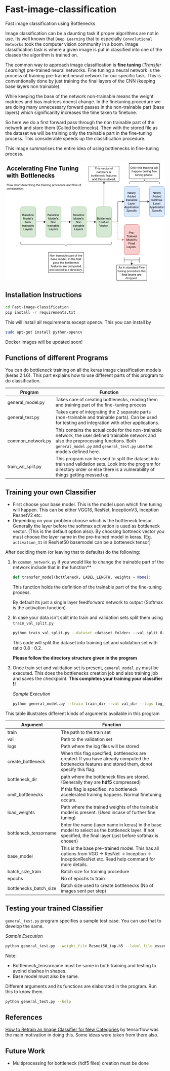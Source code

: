 # Fast-image-classification
Fast image classification using Bottlenecks

Image classification can be a daunting task if proper algorithms are not in use. Its well known that `Deep Learning` that to especially `Convolutional Networks` took the computer vision community in a boom. Image classification task is where a given image is put in classified into one of the classes the algorithm is trained on. 


The common way to approach image classification is **fine tuning** (*Transfer Learning*) pre-trained neural networks. Fine tuning a neural network is the process of training pre-trained neural network for our specific task. This is conventionally done by just training the final layers of the CNN (keeping base layers non trainable). 

While keeping the base of the network non-trainable means the weight matrices and bias matrices doenst change. In the finetuning procedure we are doing many unnecessary forward passes in the non-trainable part (base layers) which significanlty increases the time taken to finetune. 

So here we do a first forward pass through the non trainable part of the network and store them (Called bottlenecks). Then with the stored file as the dataset we will be training only the trainable part in the fine-tuning process. This considerable speeds up the classification procedure.

This image summarises the entire idea of using bottlenecks in fine-tuning process.

![image_describing_bottleneck_learning](./images/bottlenecks.png)

## Installation Instructions

```bash
cd Fast-image-classification
pip install -r requirements.txt
```

This will install all requirements except opencv. This you can install by 

```bash
sudo apt-get install python-opencv
```
Docker images will be updated soon!

## Functions of different Programs

You can do bottleneck training on all the keras image classification models (keras 2.1.6). This part explains how to use different parts of this program to do classification.

| Program | Function
--- | ---
 general_model.py | Takes care of creating bottlenecks, reading them and training part of the fine-tuning process
 general_test.py | Takes care of integrating the 2 separate parts (non-trainable and trainable parts). Can be used for testing and integration with other applications.
 common_network.py | This contains the actual code for the non-trainable network, the user defined trainable network and also the preprocessing functions. Both `general_model.py` and `general_test.py` use the models defined here.
train_val_split.py | This program can be used to split the dataset into train and validation sets. Look into the program for directory order or else there is a vulnerability of things getting messed up.

## Training your own Classifier

* First choose your base model. This is the model upon which fine tuning will happen. This can be either VGG16, ResNet, InceptionV3, Inception ResnetV2 etc.
* Depending on your problem choose which is the bottleneck tensor. Generally the layer before the softmax activation is used as bottleneck vector. (This is the default option also). By choosing bottneck vector you must choose the layer name in the pre-trained model in keras. (Eg. `activation_31` in ResNet50 basemodel can be a botteneck tensor)

After deciding them (or leaving that to defaults) do the following:

1. In `common_network.py` if you would like to change the trainable part of the network include that in the function**

    ```python
    def transfer_model(bottleneck, LABEL_LENGTH, weights = None):
    ```
    This function holds the definition of the trainable part of the fine-tuning process. 

    By default its just a single layer feedforward network to output (Softmax is the activation function)

2. In case your data isn't split into train and validation sets split them using `train_val_split.py`

    ```bash
    python train_val_split.py --dataset <dataset_folder> --val_split 0.2
    ```

    This code will split the dataset into training set and validation set with ratio $0.8:0.2$.

    **Please follow the directory structure given in the program**

3. Once train set and validation set is present, `general_model.py` must be executed. This does the bottlenecks creation job and also training job and saves the checkpoint. **This completes your training your classifier !!**

    _Sample Execution_
    ```bash
    python general_model.py --train train_dir --val val_dir --logs log_resnet --bottleneck_dir bottlenecks  --base_model resnet50 --bottlenecks_batch_size 100 --epochs 1 --bottleneck_tensorname activation_31
    ```

This table illustrates different kinds of arguments available in this program

| Argument | Function |
|---|---|
train | The path to the train set
val | Path to the validation set
logs | Path where the log files will be stored
create_bottleneck | When this flag specified, bottlenecks are created. If you have already computed the bottenecks features and stored them, donot specify this flag.
bottleneck_dir | path where the bottleneck files are stored. (Generally they are **hdf5** compressed)
omit_bottlenecks | If this flag is specified, no bottleneck accelerated training happens. Normal finetuning occurs.
load_weights | Path where the trained weights of the trainable model is present. (Used incase of further fine tuning)
bottleneck_tensorname | Enter the name (layer name in keras) in the base model to select as the bottleneck layer. If not specified, the final layer (just before softmax is chosen)
base_model | This is the base pre-trained model. This has all options from VGG -> ResNet -> Inception -> InceptionResNet etc. Read help command for more details.
batch_size_train | Batch size for training procedure
epochs | No of epochs to train
bottlenecks_batch_size | Batch size used to create bottlenecks (No of images sent per step)

## Testing your trained Classifier

`general_test.py` program specifies a sample test case. You can use that to develop the same. 

_Sample Execution_
```bash
python general_test.py --weight_file Resnet50_top.h5 --label_file essential_files/label_map.json --img_dir val_dir/daisy --base_model resnet50 --bottleneck_tensorname activation_31
```
Note:
* Bottlemeck_tensorname must be same in both training and testing to avoind clashes in shapes.
* Base model must also be same.

Different arguments and its functions are elaborated in the program. Run this to know them.

```bash
python general_test.py --help
```
## References

[How to Retrain an Image Classifier for New Categories](https://www.tensorflow.org/tutorials/image_retraining)  by tensorflow was the main motivation in doing this. Some ideas were taken from there also.

## Future Work

- Multiprocessing for bottleneck (hdf5 files) creation must be done